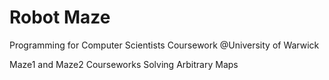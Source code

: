 # Robot Maze
Programming for Computer Scientists Coursework @University of Warwick

Maze1 and Maze2 Courseworks Solving Arbitrary Maps
